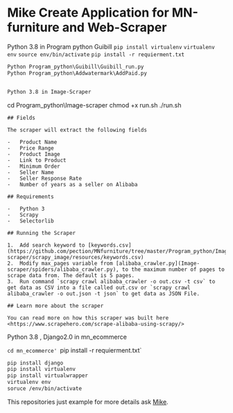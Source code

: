 

# Mike Create Application for MN-furniture and Web-Scraper

Python 3.8 in Program python Guibill
`pip install virtualenv`
`virtualenv env`
`source env/bin/activate`
`pip install -r requierment.txt`
```markdown
Python Program_python\Guibill\Guibill_run.py
Python Program_python\Addwatermark\AddPaid.py


Python 3.8 in Image-Scraper

```
cd Program_python\Image-scraper
chmod +x run.sh
./run.sh
```
## Fields

The scraper will extract the following fields

-   Product Name
-   Price Range
-   Product Image
-   Link to Product
-   Minimum Order
-   Seller Name
-   Seller Response Rate
-   Number of years as a seller on Alibaba

## Requirements

-   Python 3
-   Scrapy
-   Selectorlib

## Running the Scraper

1.  Add search keyword to [keywords.csv](https://github.com/pection/MNfurniture/tree/master/Program_python/Image-scraper/scrapy_image/resources/keywords.csv)
2.  Modify max_pages variable from [alibaba_crawler.py](Image-scraper/spiders/alibaba_crawler.py), to the maximum number of pages to scrape data from. The default is 5 pages.
3.  Run command `scrapy crawl alibaba_crawler -o out.csv -t csv` to get data as CSV into a file called out.csv or `scrapy crawl alibaba_crawler -o out.json -t json` to get data as JSON File.

## Learn more about the scraper

You can read more on how this scraper was built here <https://www.scrapehero.com/scrape-alibaba-using-scrapy/>

```
Python 3.8 , Django2.0 in mn_ecommerce

`cd mn_ecommerce'
`pip install -r requierment.txt`

```markdown
pip install django
pip install virtualenv
pip install virtualwrapper
virtualenv env
soruce /env/bin/activate
```

This repositories just example for more details ask [Mike](https://wwww.facebook.com/pections).
